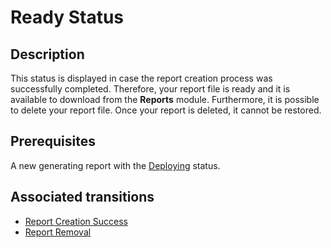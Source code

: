 # Ready Status 
## Description
This status is displayed in case the report creation process was successfully completed. Therefore, your report file is ready and it is available to download from the **Reports** module. Furthermore, it is possible to delete your report file. Once your report is deleted, it cannot be restored.
## Prerequisites
A new generating report with the [Deploying](s-b-deploying.html) status.
## Associated transitions
* [Report Creation Success](t-3-dep-ready.html)
* [Report Removal](t-5-ready-remove.html)
